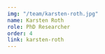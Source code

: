 ```yaml
---
img: "/team/karsten-roth.jpg"
name: Karsten Roth
role: PhD Researcher
order: 4
link: karsten-roth
---
```


